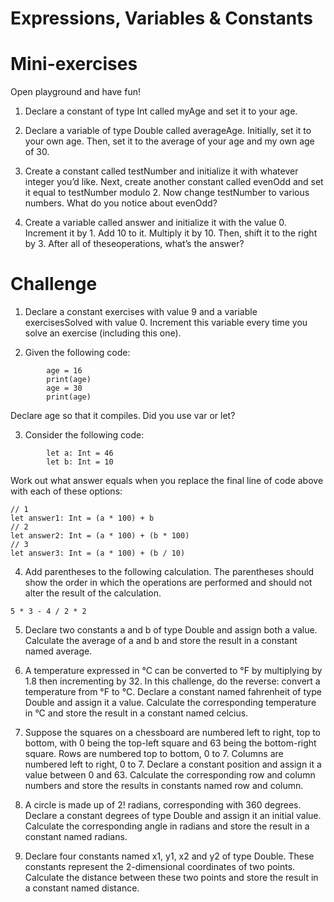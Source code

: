 Expressions, Variables & Constants
===
Mini-exercises
==
Open playground and have fun!

1. Declare a constant of type Int called myAge and set it to your age.

2. Declare a variable of type Double called averageAge. Initially, set it to your own age. Then, set it to the average of your age and my own age of 30.

3. Create a constant called testNumber and initialize it with whatever integer you’d like. Next, create another constant called evenOdd and set it equal to testNumber modulo 2. Now change testNumber to various numbers. What do you notice about evenOdd?
    
4. Create a variable called answer and initialize it with the value 0. Increment it by 1. Add 10 to it. Multiply it by 10. Then, shift it to the right by 3. After all of theseoperations, what’s the answer?

Challenge
==
1. Declare a constant exercises with value 9 and a variable exercisesSolved with value 0. Increment this variable every time you solve an exercise (including this one).

2. Given the following code:
```
        age = 16
        print(age)
        age = 30
        print(age)
```       
Declare age so that it compiles. Did you use var or let?

3. Consider the following code:
```
        let a: Int = 46
        let b: Int = 10
```
Work out what answer equals when you replace the final line of code above with each of
these options:
```
// 1
let answer1: Int = (a * 100) + b
// 2
let answer2: Int = (a * 100) + (b * 100)
// 3
let answer3: Int = (a * 100) + (b / 10)
```
4. Add parentheses to the following calculation. The parentheses should show the order in which the operations are performed and should not alter the result of the calculation.
```
5 * 3 - 4 / 2 * 2
```
5. Declare two constants a and b of type Double and assign both a value. Calculate the average of a and b and store the result in a constant named average.

6. A temperature expressed in °C can be converted to °F by multiplying by 1.8 then incrementing by 32. In this challenge, do the reverse: convert a temperature from °F to °C. Declare a constant named fahrenheit of type Double and assign it a value. Calculate the corresponding temperature in °C and store the result in a constant named celcius.
7. Suppose the squares on a chessboard are numbered left to right, top to bottom, with 0 being the top-left square and 63 being the bottom-right square. Rows are numbered top to bottom, 0 to 7. Columns are numbered left to right, 0 to 7. Declare a constant position and assign it a value between 0 and 63. Calculate the corresponding row and column numbers and store the results in constants named row and column.

8. A circle is made up of 2! radians, corresponding with 360 degrees. Declare a constant degrees of type Double and assign it an initial value. Calculate the corresponding angle in radians and store the result in a constant named radians.

9. Declare four constants named x1, y1, x2 and y2 of type Double. These constants represent the 2-dimensional coordinates of two points. Calculate the distance between these two points and store the result in a constant named distance.
